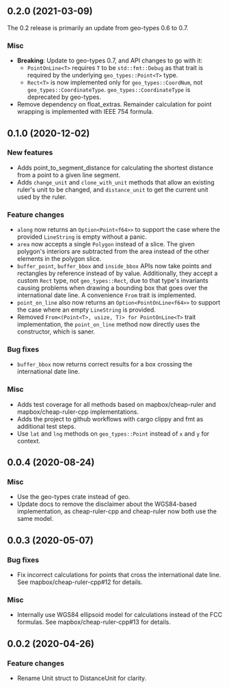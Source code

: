 ## 0.2.0 (2021-03-09)

The 0.2 release is primarily an update from geo-types 0.6 to 0.7.

### Misc

- **Breaking**: Update to geo-types 0.7, and API changes to go with it:
  - `PointOnLine<T>` requires `T` to be `std::fmt::Debug` as that trait is
    required by the underlying `geo_types::Point<T>` type.
  - `Rect<T>` is now implemented only for `geo_types::CoordNum`, not
    `geo_types::CoordinateType`. `geo_types::CoordinateType` is deprecated by
    geo-types.
- Remove dependency on float_extras. Remainder calculation for point wrapping is
  implemented with IEEE 754 formula.

## 0.1.0 (2020-12-02)

### New features

- Adds point_to_segment_distance for calculating the shortest distance from a
  point to a given line segment.
- Adds `change_unit` and `clone_with_unit` methods that allow an existing
  ruler's unit to be changed, and `distance_unit` to get the current unit used
  by the ruler.

### Feature changes

- `along` now returns an `Option<Point<f64>>` to support the case where the
  provided `LineString` is empty without a panic.
- `area` now accepts a single `Polygon` instead of a slice. The given polygon's
  interiors are subtracted from the area instead of the other elements in the
  polygon slice.
- `buffer_point`, `buffer_bbox` and `inside_bbox` APIs now take points and
  rectangles by reference instead of by value. Additionally, they accept a
  custom `Rect` type, not `geo_types::Rect`, due to that type's invariants
  causing problems when drawing a bounding box that goes over the international
  date line. A convenience `From` trait is implemented.
- `point_on_line` also now returns an `Option<PointOnLine<f64>>` to support the
  case where an empty `LineString` is provided.
- Removed `From<(Point<T>, usize, T)> for PointOnLine<T>` trait implementation,
  the `point_on_line` method now directly uses the constructor, which is saner.

### Bug fixes

- `buffer_bbox` now returns correct results for a box crossing the international
  date line.

### Misc

- Adds test coverage for all methods based on mapbox/cheap-ruler and
  mapbox/cheap-ruler-cpp implementations.
- Adds the project to github workflows with cargo clippy and fmt as additional
  test steps.
- Use `lat` and `lng` methods on `geo_types::Point` instead of `x` and `y` for
  context.


## 0.0.4 (2020-08-24)

### Misc

- Use the geo-types crate instead of geo.
- Update docs to remove the disclaimer about the WGS84-based implementation, as
  cheap-ruler-cpp and cheap-ruler now both use the same model.


## 0.0.3 (2020-05-07)

### Bug fixes

- Fix incorrect calculations for points that cross the international date line.
  See mapbox/cheap-ruler-cpp#12 for details.

### Misc

- Internally use WGS84 ellipsoid model for calculations instead of the FCC
  formulas. See mapbox/cheap-ruler-cpp#13 for details.


## 0.0.2 (2020-04-26)

### Feature changes

- Rename Unit struct to DistanceUnit for clarity.
